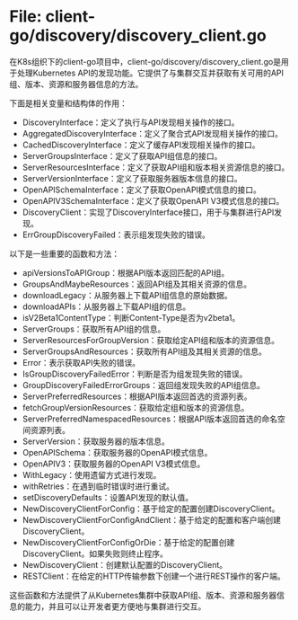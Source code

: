 # File: client-go/discovery/discovery_client.go

在K8s组织下的client-go项目中，client-go/discovery/discovery_client.go是用于处理Kubernetes API的发现功能。它提供了与集群交互并获取有关可用的API组、版本、资源和服务器信息的方法。

下面是相关变量和结构体的作用：

- DiscoveryInterface：定义了执行与API发现相关操作的接口。
- AggregatedDiscoveryInterface：定义了聚合式API发现相关操作的接口。
- CachedDiscoveryInterface：定义了缓存API发现相关操作的接口。
- ServerGroupsInterface：定义了获取API组信息的接口。
- ServerResourcesInterface：定义了获取API组和版本相关资源信息的接口。
- ServerVersionInterface：定义了获取服务器版本信息的接口。
- OpenAPISchemaInterface：定义了获取OpenAPI模式信息的接口。
- OpenAPIV3SchemaInterface：定义了获取OpenAPI V3模式信息的接口。
- DiscoveryClient：实现了DiscoveryInterface接口，用于与集群进行API发现。
- ErrGroupDiscoveryFailed：表示组发现失败的错误。

以下是一些重要的函数和方法：

- apiVersionsToAPIGroup：根据API版本返回匹配的API组。
- GroupsAndMaybeResources：返回API组及其相关资源的信息。
- downloadLegacy：从服务器上下载API组信息的原始数据。
- downloadAPIs：从服务器上下载API组的信息。
- isV2Beta1ContentType：判断Content-Type是否为v2beta1。
- ServerGroups：获取所有API组的信息。
- ServerResourcesForGroupVersion：获取给定API组和版本的资源信息。
- ServerGroupsAndResources：获取所有API组及其相关资源的信息。
- Error：表示获取API失败的错误。
- IsGroupDiscoveryFailedError：判断是否为组发现失败的错误。
- GroupDiscoveryFailedErrorGroups：返回组发现失败的API组信息。
- ServerPreferredResources：根据API版本返回首选的资源列表。
- fetchGroupVersionResources：获取给定组和版本的资源信息。
- ServerPreferredNamespacedResources：根据API版本返回首选的命名空间资源列表。
- ServerVersion：获取服务器的版本信息。
- OpenAPISchema：获取服务器的OpenAPI模式信息。
- OpenAPIV3：获取服务器的OpenAPI V3模式信息。
- WithLegacy：使用遗留方式进行发现。
- withRetries：在遇到临时错误时进行重试。
- setDiscoveryDefaults：设置API发现的默认值。
- NewDiscoveryClientForConfig：基于给定的配置创建DiscoveryClient。
- NewDiscoveryClientForConfigAndClient：基于给定的配置和客户端创建DiscoveryClient。
- NewDiscoveryClientForConfigOrDie：基于给定的配置创建DiscoveryClient。如果失败则终止程序。
- NewDiscoveryClient：创建默认配置的DiscoveryClient。
- RESTClient：在给定的HTTP传输参数下创建一个进行REST操作的客户端。

这些函数和方法提供了从Kubernetes集群中获取API组、版本、资源和服务器信息的能力，并且可以让开发者更方便地与集群进行交互。

